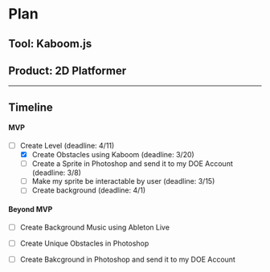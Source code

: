 # Plan

## Tool: Kaboom.js
## Product: 2D Platformer

---

## Timeline

#### MVP

- [ ] Create Level (deadline: 4/11)
  - [x] Create Obstacles using Kaboom (deadline: 3/20)
  - [ ] Create a Sprite in Photoshop and send it to my DOE Account (deadline: 3/8)
  - [ ] Make my sprite be interactable by user (deadline: 3/15)
  - [ ] Create background (deadline: 4/1)

#### Beyond MVP

- [ ] Create Background Music using Ableton Live
- [ ] Create Unique Obstacles in Photoshop
- [ ] Create Bakcground in Photoshop and send it to my DOE Account


<!-- EXAMPLE

## Tool: APIs
## Product: Green Glass Door riddle app

## Timeline

### MVP

- [ ] Front-end
  - [x] Webpage to collect input from user (deadline: 4/15)
  - [ ] Webpage to display "yes, but a ___ can't" or "no, but a ___ can" (deadline: 5/1)
- [x] Back-end
  - [x] Use regex to test whether or not the word can go through the GGD (deadline: 3/1)
  - [x] Use the Twinword API to find related words (deadline: 3/15)
    - [ ] Iterate through the words until an opposite example can be found (deadline: 4/1)

#### Beyond MVP

- [ ] Use another API to make sure the opposite example is a noun
- [ ] Automate notification of API limit to make sure I don’t exceed free quota
- [ ] A multiple choice quizzer that will test the user’s knowledge of the solution

-->





<!-- DO NOT USE THIS YET

| Name | Glows | Grows |
| -------- | ------- | ------- |
|   |   |
|   |   |
|   |   |
|   |   |
|   |   |
|   |   |

-->
